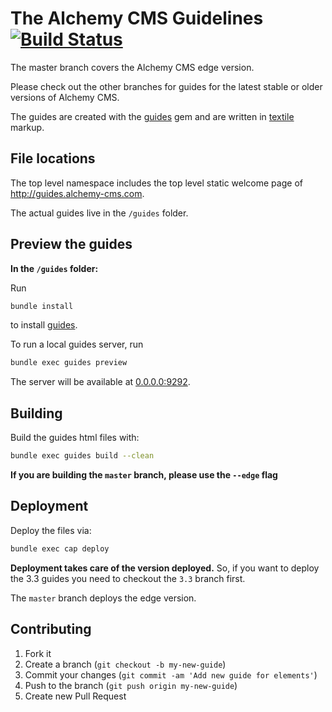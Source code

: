 The Alchemy CMS Guidelines [![Build Status](https://travis-ci.org/AlchemyCMS/alchemy-guides.svg?branch=master)](https://travis-ci.org/AlchemyCMS/alchemy-guides)
==========================

The master branch covers the Alchemy CMS edge version.

Please check out the other branches for guides for the latest stable or older versions of Alchemy CMS.

The guides are created with the [guides](https://github.com/wycats/guides) gem and are written in [textile](http://redcloth.org/textile) markup.

## File locations

The top level namespace includes the top level static welcome page of http://guides.alchemy-cms.com.

The actual guides live in the `/guides` folder.

## Preview the guides

**In the `/guides` folder:**

Run

```sh
bundle install
```

to install [guides](https://github.com/wycats/guides).

To run a local guides server, run

```sh
bundle exec guides preview
```

The server will be available at [0.0.0.0:9292](http://0.0.0.0:9292).

## Building

Build the guides html files with:

```sh
bundle exec guides build --clean
```

**If you are building the `master` branch, please use the `--edge` flag**

## Deployment

Deploy the files via:

```sh
bundle exec cap deploy
```

**Deployment takes care of the version deployed.** So, if you want to deploy the 3.3 guides you need to checkout the `3.3` branch first.

The `master` branch deploys the edge version.

## Contributing

1. Fork it
2. Create a branch (`git checkout -b my-new-guide`)
3. Commit your changes (`git commit -am 'Add new guide for elements'`)
4. Push to the branch (`git push origin my-new-guide`)
5. Create new Pull Request

